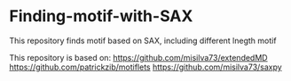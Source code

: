 # Finding-motif-with-SAX
This repository finds motif based on SAX, including different lnegth motif


This repository is based on:
https://github.com/misilva73/extendedMD
https://github.com/patrickzib/motiflets
https://github.com/misilva73/saxpy
